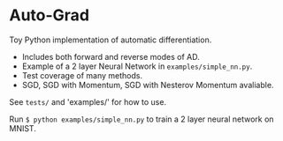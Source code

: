 # Auto-Grad

Toy Python implementation of automatic differentiation.

 - Includes both forward and reverse modes of AD.
 - Example of a 2 layer Neural Network in `examples/simple_nn.py`.
 - Test coverage of many methods.
 - SGD, SGD with Momentum, SGD with Nesterov Momentum avaliable.

 See `tests/` and 'examples/' for how to use.

 Run `$ python examples/simple_nn.py` to train a 2 layer neural network on MNIST.

